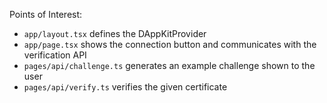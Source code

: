 Points of Interest:

- `app/layout.tsx` defines the DAppKitProvider
- `app/page.tsx` shows the connection button and communicates with the verification API
- `pages/api/challenge.ts` generates an example challenge shown to the user
- `pages/api/verify.ts` verifies the given certificate
